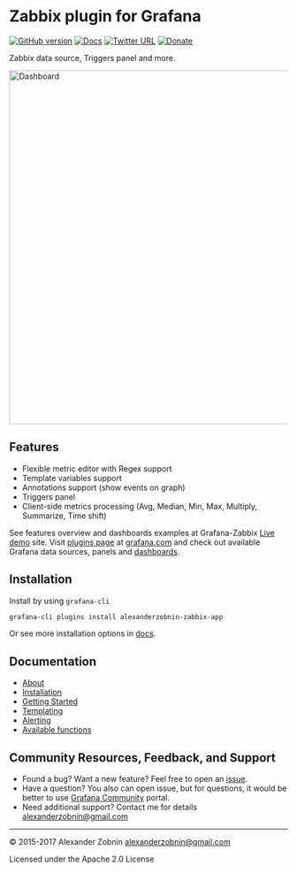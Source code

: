 # Zabbix plugin for Grafana

[![GitHub version](https://badge.fury.io/gh/alexanderzobnin%2Fgrafana-zabbix.svg)](https://github.com/alexanderzobnin/grafana-zabbix/releases)
[![Docs](https://img.shields.io/badge/docs-latest-red.svg?style=flat)](http://docs.grafana-zabbix.org)
[![Twitter URL](https://img.shields.io/twitter/url/http/shields.io.svg?style=social&label=Follow)](https://twitter.com/alexanderzobnin)
[![Donate](https://img.shields.io/badge/donate-paypal-2c9eda.svg?style=flat&colorA=0b3684)](https://paypal.me/alexanderzobnin/10)

Zabbix data source, Triggers panel and more.

<img width="640" alt="Dashboard" src="https://cloud.githubusercontent.com/assets/4932851/16547269/69d67380-4170-11e6-9724-ac8b53cd8b93.png">

## Features
  - Flexible metric editor with Regex support
  - Template variables support
  - Annotations support (show events on graph)
  - Triggers panel
  - Client-side metrics processing (Avg, Median, Min, Max, Multiply, Summarize, Time shift)

See features overview and dashboards examples at Grafana-Zabbix [Live demo](http://play.grafana-zabbix.org) site.
Visit [plugins page](https://grafana.com/plugins) at [grafana.com](http://grafana.com) and check out available Grafana data sources, panels and [dashboards](https://grafana.com/dashboards?dataSource=alexanderzobnin-zabbix-datasource).

## Installation
Install by using `grafana-cli`
```sh
grafana-cli plugins install alexanderzobnin-zabbix-app
```
Or see more installation options in [docs](http://docs.grafana-zabbix.org/installation/).

## Documentation
  - [About](http://docs.grafana-zabbix.org)
  - [Installation](http://docs.grafana-zabbix.org/installation)
  - [Getting Started](http://docs.grafana-zabbix.org/guides/gettingstarted)
  - [Templating](http://docs.grafana-zabbix.org/guides/templating)
  - [Alerting](http://docs.grafana-zabbix.org/reference/alerting/)
  - [Available functions](http://docs.grafana-zabbix.org/reference/functions/)

## Community Resources, Feedback, and Support
  - Found a bug? Want a new feature? Feel free to open an [issue](https://github.com/alexanderzobnin/grafana-zabbix/issues/new).
  - Have a question? You also can open issue, but for questions, it would be better to use [Grafana Community](https://community.grafana.com/) portal.
  - Need additional support? Contact me for details [alexanderzobnin@gmail.com](mailto:alexanderzobnin@gmail.com)

---
:copyright: 2015-2017 Alexander Zobnin alexanderzobnin@gmail.com

Licensed under the Apache 2.0 License
